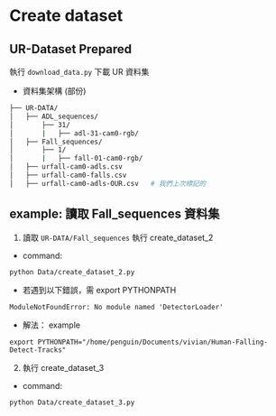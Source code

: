 # Create dataset

## UR-Dataset Prepared

執行 `download_data.py` 下載 UR 資料集

- 資料集架構 (部份)

```sh
├── UR-DATA/
│   ├── ADL_sequences/
│       ├── 31/
│       |   ├── adl-31-cam0-rgb/
│   ├── Fall_sequences/
│       ├── 1/
│       |   ├── fall-01-cam0-rgb/
│   ├── urfall-cam0-adls.csv
│   ├── urfall-cam0-falls.csv
│   ├── urfall-cam0-adls-OUR.csv   # 我們上次標記的
```

## example: 讀取 Fall_sequences 資料集

1. 讀取 `UR-DATA/Fall_sequences` 執行 create_dataset_2

- command:

```bash=
python Data/create_dataset_2.py
```

- 若遇到以下錯誤，需 export PYTHONPATH

```
ModuleNotFoundError: No module named 'DetectorLoader'
```

- 解法： example

```bash=
export PYTHONPATH="/home/penguin/Documents/vivian/Human-Falling-Detect-Tracks"
```

2. 執行 create_dataset_3

- command:

```bash=
python Data/create_dataset_3.py
```
